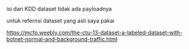 isi dari KDD dataset tidak ada payloadnya

untuk refernsi dataset yang asli saya pakai

https://mcfp.weebly.com/the-ctu-13-dataset-a-labeled-dataset-with-botnet-normal-and-background-traffic.html

